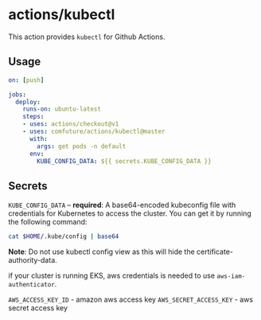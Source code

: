 # actions/kubectl

This action provides `kubectl` for Github Actions.

## Usage

```yaml
on: [push]

jobs:
  deploy:
    runs-on: ubuntu-latest
    steps:
    - uses: actions/checkout@v1
    - uses: comfuture/actions/kubectl@master
      with:
        args: get pods -n default
      env:
        KUBE_CONFIG_DATA: ${{ secrets.KUBE_CONFIG_DATA }}
```

## Secrets

`KUBE_CONFIG_DATA` – **required**: A base64-encoded kubeconfig file with credentials for Kubernetes to access the cluster. You can get it by running the following command:

```bash
cat $HOME/.kube/config | base64
```

**Note**: Do not use kubectl config view as this will hide the certificate-authority-data.

if your cluster is running EKS, aws credentials is needed to use `aws-iam-authenticator`.

`AWS_ACCESS_KEY_ID` - amazon aws access key
`AWS_SECRET_ACCESS_KEY` - aws secret access key

